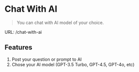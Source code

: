 # Chat With AI
> You can chat with AI model of your choice.

URL: /chat-with-ai

## Features
1. Post your question or prompt to AI
1. Chose your AI model (GPT-3.5 Turbo, GPT-4.5, GPT-4o, etc)
